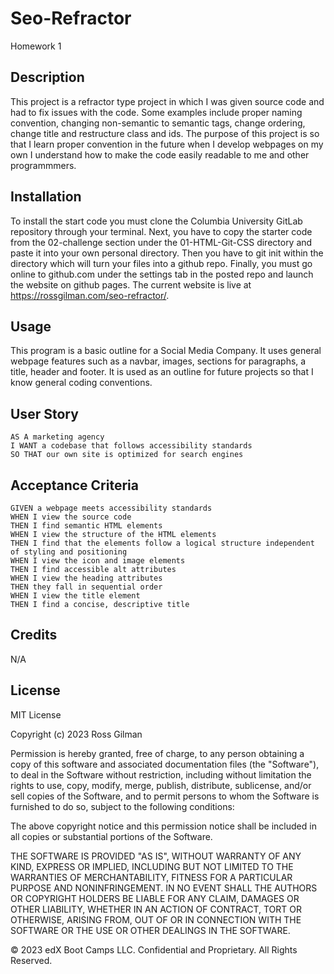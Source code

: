 # Seo-Refractor

Homework 1

## Description

This project is a refractor type project in which I was given source code and had to fix issues with the code. Some examples include proper naming convention, changing non-semantic to semantic tags, change ordering, change title and restructure class and ids. The purpose of this project is so that I learn proper convention in the future when I develop webpages on my own I understand how to make the code easily readable to me and other programmmers.

## Installation

To install the start code you must clone the Columbia University GitLab repository through your terminal. Next, you have to copy the starter code from the 02-challenge section under the 01-HTML-Git-CSS directory and paste it into your own personal directory. Then you have to git init within the directory which will turn your files into a github repo. Finally, you must go online to github.com under the settings tab in the posted repo and launch the website on github pages. The current website is live at https://rossgilman.com/seo-refractor/.

## Usage

This program is a basic outline for a Social Media Company. It uses general webpage features such as a navbar, images, sections for paragraphs, a title, header and footer. It is used as an outline for future projects so that I know general coding conventions.

## User Story

```
AS A marketing agency
I WANT a codebase that follows accessibility standards
SO THAT our own site is optimized for search engines
```

## Acceptance Criteria

```
GIVEN a webpage meets accessibility standards
WHEN I view the source code
THEN I find semantic HTML elements
WHEN I view the structure of the HTML elements
THEN I find that the elements follow a logical structure independent of styling and positioning
WHEN I view the icon and image elements
THEN I find accessible alt attributes
WHEN I view the heading attributes
THEN they fall in sequential order
WHEN I view the title element
THEN I find a concise, descriptive title
```

## Credits

N/A

## License

MIT License

Copyright (c) 2023 Ross Gilman

Permission is hereby granted, free of charge, to any person obtaining a copy
of this software and associated documentation files (the "Software"), to deal
in the Software without restriction, including without limitation the rights
to use, copy, modify, merge, publish, distribute, sublicense, and/or sell
copies of the Software, and to permit persons to whom the Software is
furnished to do so, subject to the following conditions:

The above copyright notice and this permission notice shall be included in all
copies or substantial portions of the Software.

THE SOFTWARE IS PROVIDED "AS IS", WITHOUT WARRANTY OF ANY KIND, EXPRESS OR
IMPLIED, INCLUDING BUT NOT LIMITED TO THE WARRANTIES OF MERCHANTABILITY,
FITNESS FOR A PARTICULAR PURPOSE AND NONINFRINGEMENT. IN NO EVENT SHALL THE
AUTHORS OR COPYRIGHT HOLDERS BE LIABLE FOR ANY CLAIM, DAMAGES OR OTHER
LIABILITY, WHETHER IN AN ACTION OF CONTRACT, TORT OR OTHERWISE, ARISING FROM,
OUT OF OR IN CONNECTION WITH THE SOFTWARE OR THE USE OR OTHER DEALINGS IN THE
SOFTWARE.

© 2023 edX Boot Camps LLC. Confidential and Proprietary. All Rights Reserved.
